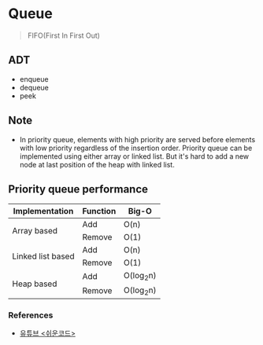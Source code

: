 # Queue

> FIFO(First In First Out)

## ADT

- enqueue
- dequeue
- peek

## Note

- In priority queue, elements with high priority are served before elements with low priority regardless of the insertion order. Priority queue can be implemented using either array or linked list. But it's hard to add a new node at last position of the heap with linked list.

## Priority queue performance

<table>
    <thead>
        <tr>
            <th>Implementation</th>
            <th>Function</th>
            <th>Big-O</th>
        </tr>
    </thead>
    <tbody>
        <tr>
            <td rowspan=4>Array based</td>
            <td rowspan=2>Add</td>
        </tr>
        <tr>
            <td>O(n)</td>
        </tr>
        <tr>
            <td rowspan=2>Remove</td>
        </tr>
        <tr>
            <td>O(1)</td>
        </tr>
        <tr>
            <td rowspan=2>Linked list based</td>
            <td>Add</td>
            <td>O(n)</td>
        </tr>
        <tr>
            <td>Remove</td>
            <td>O(1)</td>
        </tr>
        <tr>
            <td rowspan=2>Heap based</td>
            <td>Add</td>
            <td>O(log<sub>2</sub>n)</td>
        </tr>
        <tr>
            <td>Remove</td>
            <td>O(log<sub>2</sub>n)</td>
        </tr>
    </tbody>
</table>

### References

- [유튜브 <쉬운코드>][ref1]

[ref1]: <https://www.youtube.com/watch?v=-2YpvLCT5F8&list=PLcXyemr8ZeoR82N8uZuG9xVrFIfdnLd72&index=1>
